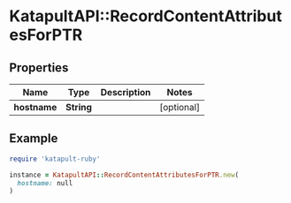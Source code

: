 # KatapultAPI::RecordContentAttributesForPTR

## Properties

| Name | Type | Description | Notes |
| ---- | ---- | ----------- | ----- |
| **hostname** | **String** |  | [optional] |

## Example

```ruby
require 'katapult-ruby'

instance = KatapultAPI::RecordContentAttributesForPTR.new(
  hostname: null
)
```

